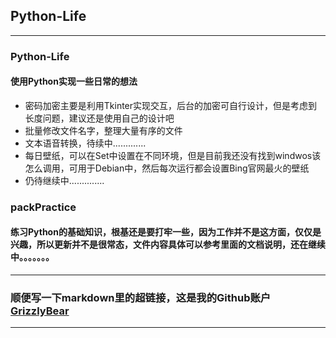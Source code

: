 ## Python-Life

***
### Python-Life
#### 使用Python实现一些日常的想法
+ 密码加密主要是利用Tkinter实现交互，后台的加密可自行设计，但是考虑到长度问题，建议还是使用自己的设计吧
+ 批量修改文件名字，整理大量有序的文件
+ 文本语音转换，待续中.............
+ 每日壁纸，可以在Set中设置在不同环境，但是目前我还没有找到windwos该怎么调用，可用于Debian中，然后每次运行都会设置Bing官网最火的壁纸
+ 仍待继续中..............

### packPractice
#### 练习Python的基础知识，根基还是要打牢一些，因为工作并不是这方面，仅仅是兴趣，所以更新并不是很常态，文件内容具体可以参考里面的文档说明，还在继续中。。。。。。。

***
### 顺便写一下markdown里的超链接，这是我的Github账户[GrizzlyBear](https://github.com/Grizzy-bear)

***
